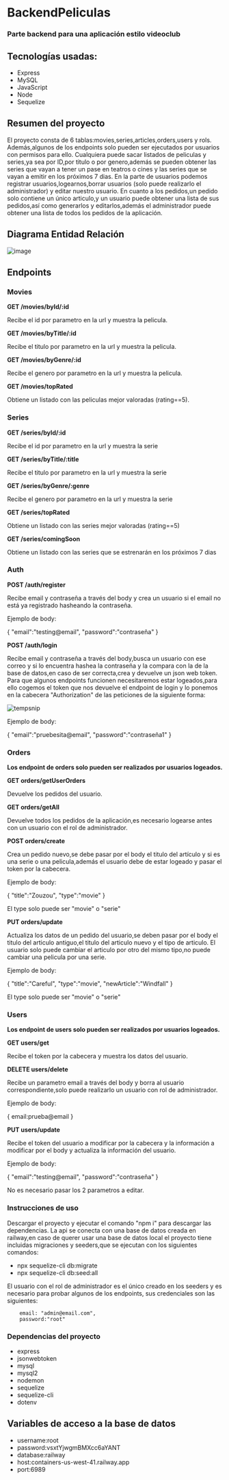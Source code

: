 # BackendPeliculas

### Parte backend para una aplicación estilo videoclub
## Tecnologías usadas:
- Express
- MySQL
- JavaScript
- Node
- Sequelize

## Resumen del proyecto
El proyecto consta de 6 tablas:movies,series,articles,orders,users y rols. Además,algunos de los endpoints solo pueden ser ejecutados por usuarios con permisos para ello. 
Cualquiera puede sacar listados de peliculas y series,ya sea por ID,por titulo o por genero,además se pueden obtener las series que vayan a tener un pase en teatros o cines y las series que se vayan a emitir en los próximos 7 dias.
En la parte de usuarios podemos registrar usuarios,logearnos,borrar usuarios (solo puede realizarlo el administrador) y editar nuestro usuario. En cuanto a los pedidos,un pedido solo contiene un único articulo,y un usuario puede obtener una lista de sus pedidos,así como generarlos y editarlos,además el administrador puede obtener una lista de todos los pedidos de la aplicación.
## Diagrama Entidad Relación

![image](https://user-images.githubusercontent.com/50781684/200440159-3ac5eece-c8d2-48a3-8b24-98f3d3347cfd.png)

## Endpoints
### Movies

**GET /movies/byId/:id**

Recibe el id por parametro en la url y muestra la pelicula.

**GET /movies/byTitle/:id**

Recibe el titulo por parametro en la url y muestra la pelicula.

**GET /movies/byGenre/:id**

Recibe el genero por parametro en la url y muestra la pelicula.

**GET /movies/topRated**

Obtiene un listado con las peliculas mejor valoradas (rating==5).

### Series

**GET /series/byId/:id**

Recibe el id por parametro en la url y muestra la serie

**GET /series/byTitle/:title**

Recibe el titulo por parametro en la url y muestra la serie

**GET /series/byGenre/:genre**

Recibe el genero por parametro en la url y muestra la serie

**GET /series/topRated**

Obtiene un listado con las series mejor valoradas (rating==5)

**GET /series/comingSoon**

Obtiene un listado con las series que se estrenarán en los próximos 7 dias

### Auth
**POST /auth/register**

Recibe email y contraseña a través del body y crea un usuario si el email no está ya registrado hasheando la contraseña.

Ejemplo de body:

{
  "email":"testing@email",
  "password":"contraseña"
}

**POST /auth/login**

Recibe email y contraseña a través del body,busca un usuario con ese correo y si lo encuentra hashea la contraseña y la compara con la de la base de datos,en caso de ser correcta,crea y devuelve un json web token.
Para que algunos endpoints funcionen necesitaremos estar logeados,para ello cogemos el token que nos devuelve el endpoint de login y lo ponemos en la cabecera "Authorization" de las peticiones de la siguiente forma:

![tempsnip](https://user-images.githubusercontent.com/50781684/200200244-c177a43b-6ab5-42b5-ba2a-37527b47e9b3.png)

Ejemplo de body:

{
  "email":"pruebesita@email",
  "password":"contraseña1"
}
### Orders
**Los endpoint de orders solo pueden ser realizados por usuarios logeados.**

**GET orders/getUserOrders**

Devuelve los pedidos del usuario.

**GET orders/getAll**

Devuelve todos los pedidos de la aplicación,es necesario logearse antes con un usuario con el rol de administrador.

**POST orders/create**

Crea un pedido nuevo,se debe pasar por el body el titulo del artículo y si es una serie o una pelicula,además el usuario debe de estar logeado y pasar el token por la cabecera.

Ejemplo de body:

{
  "title":"Zouzou",
  "type":"movie"
}

El type solo puede ser "movie" o "serie"

**PUT orders/update**

Actualiza los datos de un pedido del usuario,se deben pasar por el body el titulo del articulo antiguo,el titulo del articulo nuevo y el tipo de articulo. El usuario solo puede cambiar el articulo por otro del mismo tipo,no puede cambiar una pelicula por una serie.

Ejemplo de body:

{
  "title":"Careful",
  "type":"movie",
  "newArticle":"Windfall"
}

El type solo puede ser "movie" o "serie"

### Users
**Los endpoint de users solo pueden ser realizados por usuarios logeados.**

**GET users/get**

Recibe el token por la cabecera y muestra los datos del usuario.

**DELETE users/delete**

Recibe un parametro email a través del body y borra al usuario correspondiente,solo puede realizarlo un usuario con rol de administrador.

Ejemplo de body:

{
    email:prueba@email
}

**PUT users/update**

Recibe el token del usuario a modificar por la cabecera y la información a modificar por el body y actualiza la información del usuario.

Ejemplo de body:

  {
    "email":"testing@email",
    "password":"contraseña"
  }

No es necesario pasar los 2 parametros a editar.

### Instrucciones de uso
Descargar el proyecto y ejecutar el comando "npm i" para descargar las dependencias. La api se conecta con una base de datos creada en railway,en caso de querer usar una base de datos local el proyecto tiene incluidas migraciones y seeders,que se ejecutan con los siguientes comandos:
- npx sequelize-cli db:migrate
- npx sequelize-cli db:seed:all

El usuario con el rol de administrador es el único creado en los seeders y es necesario para probar algunos de los endpoints, sus credenciales son las siguientes:

        email: "admin@email.com",
        password:"root"

### Dependencias del proyecto
- express
- jsonwebtoken
- mysql
- mysql2
- nodemon
- sequelize
- sequelize-cli
- dotenv

## Variables de acceso a la base de datos
- username:root
- password:vsxtYjwgmBMXcc6aYANT
- database:railway
- host:containers-us-west-41.railway.app
- port:6989
